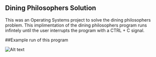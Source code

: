 ## Dining Philosophers Solution
This was an Operating Systems project to solve the dining philosophers problem.
This implimentation of the dining philosophers program runs infintely until the user interrupts the program with a CTRL + C signal.

##Example run of this program

![Alt text](http://michaeltimmer.me/SophmoreYear/cs3430/dinExample.png)
